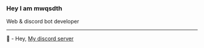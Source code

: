 <h3>Hey I am <span style="color: "#fff"">mwqsdth</span></h3>
<p>Web & discord bot developer</p>
<hr>
🌱 - Hey, <a href="https://discord.gg/Nd4J57QGaC" type="__blank">My discord server</a>

<!---
my colorful world 🌈
--->
